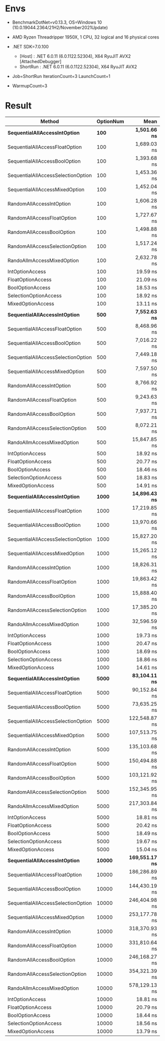 # Envs
- BenchmarkDotNet=v0.13.3, OS=Windows 10 (10.0.19044.2364/21H2/November2021Update)
- AMD Ryzen Threadripper 1950X, 1 CPU, 32 logical and 16 physical cores
- .NET SDK=7.0.100
   - [Host]   : .NET 6.0.11 (6.0.1122.52304), X64 RyuJIT AVX2 [AttachedDebugger]
   - ShortRun : .NET 6.0.11 (6.0.1122.52304), X64 RyuJIT AVX2

- Job=ShortRun  IterationCount=3  LaunchCount=1  
- WarmupCount=3  

# Result
|                             Method | OptionNum |          Mean |          Error |        StdDev |
|----------------------------------- |---------- |--------------:|---------------:|--------------:|
|       **SequentialAllAccessIntOption** |       **100** |   **1,501.66 ns** |     **318.854 ns** |     **17.477 ns** |
|     SequentialAllAccessFloatOption |       100 |   1,689.03 ns |     894.330 ns |     49.021 ns |
|      SequentialAllAccessBoolOption |       100 |   1,393.68 ns |      38.118 ns |      2.089 ns |
| SequentialAllAccessSelectionOption |       100 |   1,453.36 ns |     244.024 ns |     13.376 ns |
|     SequentialAllAccessMixedOption |       100 |   1,452.04 ns |      78.228 ns |      4.288 ns |
|           RandomAllAccessIntOption |       100 |   1,606.28 ns |     778.857 ns |     42.692 ns |
|         RandomAllAccessFloatOption |       100 |   1,727.67 ns |     100.653 ns |      5.517 ns |
|          RandomAllAccessBoolOption |       100 |   1,498.88 ns |     839.289 ns |     46.004 ns |
|     RandomAllAccessSelectionOption |       100 |   1,517.24 ns |     215.556 ns |     11.815 ns |
|         RandoAllmAccessMixedOption |       100 |   2,632.78 ns |     514.388 ns |     28.195 ns |
|                    IntOptionAccess |       100 |      19.59 ns |      10.693 ns |      0.586 ns |
|                  FloatOptionAccess |       100 |      21.09 ns |       1.879 ns |      0.103 ns |
|                   BoolOptionAccess |       100 |      18.53 ns |       3.761 ns |      0.206 ns |
|              SelectionOptionAccess |       100 |      18.92 ns |       5.158 ns |      0.283 ns |
|                  MixedOptionAccess |       100 |      13.11 ns |       3.308 ns |      0.181 ns |
|       **SequentialAllAccessIntOption** |       **500** |   **7,552.63 ns** |   **1,225.397 ns** |     **67.168 ns** |
|     SequentialAllAccessFloatOption |       500 |   8,468.96 ns |     664.252 ns |     36.410 ns |
|      SequentialAllAccessBoolOption |       500 |   7,016.22 ns |   1,578.025 ns |     86.497 ns |
| SequentialAllAccessSelectionOption |       500 |   7,449.18 ns |   2,561.579 ns |    140.409 ns |
|     SequentialAllAccessMixedOption |       500 |   7,597.50 ns |     328.032 ns |     17.981 ns |
|           RandomAllAccessIntOption |       500 |   8,766.92 ns |   2,495.107 ns |    136.765 ns |
|         RandomAllAccessFloatOption |       500 |   9,243.63 ns |   1,727.081 ns |     94.667 ns |
|          RandomAllAccessBoolOption |       500 |   7,937.71 ns |   1,551.858 ns |     85.063 ns |
|     RandomAllAccessSelectionOption |       500 |   8,072.21 ns |   1,722.225 ns |     94.401 ns |
|         RandoAllmAccessMixedOption |       500 |  15,847.85 ns |   5,064.994 ns |    277.629 ns |
|                    IntOptionAccess |       500 |      18.92 ns |       7.394 ns |      0.405 ns |
|                  FloatOptionAccess |       500 |      20.77 ns |       3.843 ns |      0.211 ns |
|                   BoolOptionAccess |       500 |      18.46 ns |       6.377 ns |      0.350 ns |
|              SelectionOptionAccess |       500 |      18.83 ns |       0.882 ns |      0.048 ns |
|                  MixedOptionAccess |       500 |      14.91 ns |       1.309 ns |      0.072 ns |
|       **SequentialAllAccessIntOption** |      **1000** |  **14,896.43 ns** |   **2,313.904 ns** |    **126.833 ns** |
|     SequentialAllAccessFloatOption |      1000 |  17,219.85 ns |   8,856.190 ns |    485.438 ns |
|      SequentialAllAccessBoolOption |      1000 |  13,970.66 ns |   2,470.951 ns |    135.441 ns |
| SequentialAllAccessSelectionOption |      1000 |  15,827.20 ns |   2,959.306 ns |    162.210 ns |
|     SequentialAllAccessMixedOption |      1000 |  15,265.12 ns |   8,281.894 ns |    453.959 ns |
|           RandomAllAccessIntOption |      1000 |  18,826.31 ns |   2,349.205 ns |    128.768 ns |
|         RandomAllAccessFloatOption |      1000 |  19,863.42 ns |   2,388.084 ns |    130.899 ns |
|          RandomAllAccessBoolOption |      1000 |  15,888.40 ns |     998.214 ns |     54.715 ns |
|     RandomAllAccessSelectionOption |      1000 |  17,385.20 ns |   8,709.668 ns |    477.406 ns |
|         RandoAllmAccessMixedOption |      1000 |  32,596.59 ns |   8,785.397 ns |    481.557 ns |
|                    IntOptionAccess |      1000 |      19.73 ns |      14.506 ns |      0.795 ns |
|                  FloatOptionAccess |      1000 |      20.47 ns |       5.036 ns |      0.276 ns |
|                   BoolOptionAccess |      1000 |      18.69 ns |       1.994 ns |      0.109 ns |
|              SelectionOptionAccess |      1000 |      18.86 ns |       5.731 ns |      0.314 ns |
|                  MixedOptionAccess |      1000 |      14.61 ns |       3.831 ns |      0.210 ns |
|       **SequentialAllAccessIntOption** |      **5000** |  **83,104.11 ns** |  **19,427.287 ns** |  **1,064.875 ns** |
|     SequentialAllAccessFloatOption |      5000 |  90,152.84 ns |  12,071.600 ns |    661.685 ns |
|      SequentialAllAccessBoolOption |      5000 |  73,635.25 ns |  31,202.811 ns |  1,710.331 ns |
| SequentialAllAccessSelectionOption |      5000 | 122,548.87 ns |  14,874.245 ns |    815.308 ns |
|     SequentialAllAccessMixedOption |      5000 | 107,513.75 ns |  26,157.824 ns |  1,433.799 ns |
|           RandomAllAccessIntOption |      5000 | 135,103.68 ns |  12,584.722 ns |    689.811 ns |
|         RandomAllAccessFloatOption |      5000 | 150,494.88 ns |  65,393.378 ns |  3,584.432 ns |
|          RandomAllAccessBoolOption |      5000 | 103,121.92 ns |  26,860.501 ns |  1,472.315 ns |
|     RandomAllAccessSelectionOption |      5000 | 152,345.95 ns |  11,111.954 ns |    609.084 ns |
|         RandoAllmAccessMixedOption |      5000 | 217,303.84 ns |  28,378.774 ns |  1,555.536 ns |
|                    IntOptionAccess |      5000 |      18.81 ns |       0.658 ns |      0.036 ns |
|                  FloatOptionAccess |      5000 |      20.42 ns |       3.252 ns |      0.178 ns |
|                   BoolOptionAccess |      5000 |      18.49 ns |       5.100 ns |      0.280 ns |
|              SelectionOptionAccess |      5000 |      19.67 ns |       1.454 ns |      0.080 ns |
|                  MixedOptionAccess |      5000 |      15.04 ns |       0.865 ns |      0.047 ns |
|       **SequentialAllAccessIntOption** |     **10000** | **169,551.17 ns** |  **32,279.326 ns** |  **1,769.339 ns** |
|     SequentialAllAccessFloatOption |     10000 | 186,286.89 ns |  53,587.798 ns |  2,937.328 ns |
|      SequentialAllAccessBoolOption |     10000 | 144,430.19 ns |  33,391.927 ns |  1,830.324 ns |
| SequentialAllAccessSelectionOption |     10000 | 246,404.98 ns |  70,256.308 ns |  3,850.985 ns |
|     SequentialAllAccessMixedOption |     10000 | 253,177.78 ns |  50,824.981 ns |  2,785.889 ns |
|           RandomAllAccessIntOption |     10000 | 318,370.93 ns | 142,487.799 ns |  7,810.237 ns |
|         RandomAllAccessFloatOption |     10000 | 331,810.64 ns |  13,904.155 ns |    762.134 ns |
|          RandomAllAccessBoolOption |     10000 | 246,168.27 ns |  28,725.288 ns |  1,574.530 ns |
|     RandomAllAccessSelectionOption |     10000 | 354,321.39 ns | 101,063.002 ns |  5,539.604 ns |
|         RandoAllmAccessMixedOption |     10000 | 578,129.13 ns | 245,598.731 ns | 13,462.095 ns |
|                    IntOptionAccess |     10000 |      18.81 ns |       1.154 ns |      0.063 ns |
|                  FloatOptionAccess |     10000 |      20.79 ns |       0.675 ns |      0.037 ns |
|                   BoolOptionAccess |     10000 |      18.44 ns |       2.905 ns |      0.159 ns |
|              SelectionOptionAccess |     10000 |      18.56 ns |       1.470 ns |      0.081 ns |
|                  MixedOptionAccess |     10000 |      13.79 ns |       4.851 ns |      0.266 ns |
